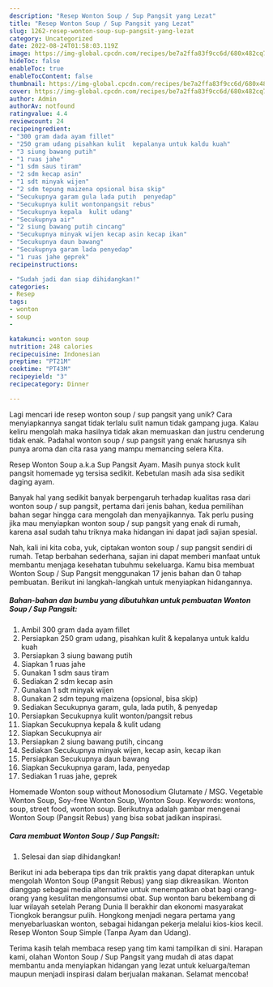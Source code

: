 ```yaml
---
description: "Resep Wonton Soup / Sup Pangsit yang Lezat"
title: "Resep Wonton Soup / Sup Pangsit yang Lezat"
slug: 1262-resep-wonton-soup-sup-pangsit-yang-lezat
category: Uncategorized
date: 2022-08-24T01:58:03.119Z
image: https://img-global.cpcdn.com/recipes/be7a2ffa83f9cc6d/680x482cq70/wonton-soup-sup-pangsit-foto-resep-utama.jpg
hideToc: false
enableToc: true
enableTocContent: false
thumbnail: https://img-global.cpcdn.com/recipes/be7a2ffa83f9cc6d/680x482cq70/wonton-soup-sup-pangsit-foto-resep-utama.jpg
cover: https://img-global.cpcdn.com/recipes/be7a2ffa83f9cc6d/680x482cq70/wonton-soup-sup-pangsit-foto-resep-utama.jpg
author: Admin
authorAv: notfound
ratingvalue: 4.4
reviewcount: 24
recipeingredient:
- "300 gram dada ayam fillet"
- "250 gram udang pisahkan kulit  kepalanya untuk kaldu kuah"
- "3 siung bawang putih"
- "1 ruas jahe"
- "1 sdm saus tiram"
- "2 sdm kecap asin"
- "1 sdt minyak wijen"
- "2 sdm tepung maizena opsional bisa skip"
- "Secukupnya garam gula lada putih  penyedap"
- "Secukupnya kulit wontonpangsit rebus"
- "Secukupnya kepala  kulit udang"
- "Secukupnya air"
- "2 siung bawang putih cincang"
- "Secukupnya minyak wijen kecap asin kecap ikan"
- "Secukupnya daun bawang"
- "Secukupnya garam lada penyedap"
- "1 ruas jahe geprek"
recipeinstructions:

- "Sudah jadi dan siap dihidangkan!"
categories:
- Resep
tags:
- wonton
- soup
- 

katakunci: wonton soup  
nutrition: 248 calories
recipecuisine: Indonesian
preptime: "PT21M"
cooktime: "PT43M"
recipeyield: "3"
recipecategory: Dinner

---
```





Lagi mencari ide resep wonton soup / sup pangsit yang unik? Cara menyiapkannya sangat tidak terlalu sulit namun tidak gampang juga. Kalau keliru mengolah maka hasilnya tidak akan memuaskan dan justru cenderung tidak enak. Padahal wonton soup / sup pangsit yang enak harusnya sih punya aroma dan cita rasa yang mampu memancing selera Kita.





Resep Wonton Soup a.k.a Sup Pangsit Ayam. Masih punya stock kulit pangsit homemade yg tersisa sedikit. Kebetulan masih ada sisa sedikit daging ayam.

Banyak hal yang sedikit banyak berpengaruh terhadap kualitas rasa dari wonton soup / sup pangsit, pertama dari jenis bahan, kedua pemilihan bahan segar hingga cara mengolah dan menyajikannya. Tak perlu pusing jika mau menyiapkan wonton soup / sup pangsit yang enak di rumah, karena asal sudah tahu triknya maka hidangan ini dapat jadi sajian spesial.






Nah, kali ini kita coba, yuk, ciptakan wonton soup / sup pangsit sendiri di rumah. Tetap berbahan sederhana, sajian ini dapat memberi manfaat untuk membantu menjaga kesehatan tubuhmu sekeluarga. Kamu bisa membuat Wonton Soup / Sup Pangsit menggunakan 17 jenis bahan dan 0 tahap pembuatan. Berikut ini langkah-langkah untuk menyiapkan hidangannya.

<!--inarticleads1-->

##### Bahan-bahan dan bumbu yang dibutuhkan untuk pembuatan Wonton Soup / Sup Pangsit:

1. Ambil 300 gram dada ayam fillet
1. Persiapkan 250 gram udang, pisahkan kulit &amp; kepalanya untuk kaldu kuah
1. Persiapkan 3 siung bawang putih
1. Siapkan 1 ruas jahe
1. Gunakan 1 sdm saus tiram
1. Sediakan 2 sdm kecap asin
1. Gunakan 1 sdt minyak wijen
1. Gunakan 2 sdm tepung maizena (opsional, bisa skip)
1. Sediakan Secukupnya garam, gula, lada putih, &amp; penyedap
1. Persiapkan Secukupnya kulit wonton/pangsit rebus
1. Siapkan Secukupnya kepala &amp; kulit udang
1. Siapkan Secukupnya air
1. Persiapkan 2 siung bawang putih, cincang
1. Sediakan Secukupnya minyak wijen, kecap asin, kecap ikan
1. Persiapkan Secukupnya daun bawang
1. Siapkan Secukupnya garam, lada, penyedap
1. Sediakan 1 ruas jahe, geprek


Homemade Wonton soup without Monosodium Glutamate / MSG. Vegetable Wonton Soup, Soy-free Wonton Soup, Wonton Soup. Keywords: wontons, soup, street food, wonton soup. Berikutnya adalah gambar mengenai Wonton Soup (Pangsit Rebus) yang bisa sobat jadikan inspirasi. 

<!--inarticleads2-->

##### Cara membuat Wonton Soup / Sup Pangsit:


1. Selesai dan siap dihidangkan!

Berikut ini ada beberapa tips dan trik praktis yang dapat diterapkan untuk mengolah Wonton Soup (Pangsit Rebus) yang siap dikreasikan. Wonton dianggap sebagai media alternative untuk menempatkan obat bagi orang-orang yang kesulitan mengonsumsi obat. Sup wonton baru bekembang di luar wilayah setelah Perang Dunia II berakhir dan ekonomi masyarakat Tiongkok berangsur pulih. Hongkong menjadi negara pertama yang menyebarluaskan wonton, sebagai hidangan pekerja melalui kios-kios kecil. Resep Wonton Soup Simple (Tanpa Ayam dan Udang). 

Terima kasih telah membaca resep yang tim kami tampilkan di sini. Harapan kami, olahan Wonton Soup / Sup Pangsit yang mudah di atas dapat membantu anda menyiapkan hidangan yang lezat untuk keluarga/teman maupun menjadi inspirasi dalam berjualan makanan. Selamat mencoba!
